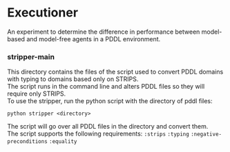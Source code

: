 # Executioner
An experiment to determine the difference in performance between model-based and model-free agents in a PDDL environment.

### stripper-main
This directory contains the files of the script used to convert PDDL domains with typing to domains based only on STRIPS. <br>
The script runs in the command line and alters PDDL files so they will require only STRIPS. <br>
To use the stripper, run the python script with the directory of pddl files:
```
python stripper <directory>
```
The script will go over all PDDL files in the directory and convert them. <br>
The script supports the following requirements:
``` :strips ```
``` :typing ```
``` :negative-preconditions ```
``` :equality ```
